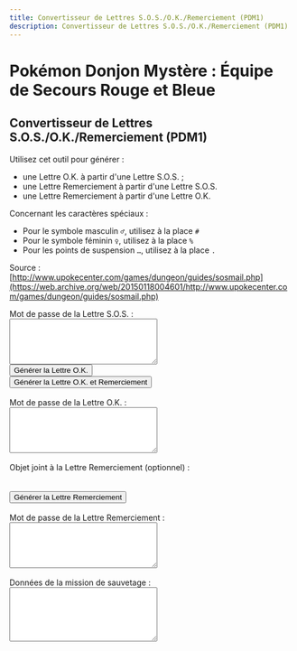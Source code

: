 ```yaml
---
title: Convertisseur de Lettres S.O.S./O.K./Remerciement (PDM1)
description: Convertisseur de Lettres S.O.S./O.K./Remerciement (PDM1)
---
```

# Pokémon Donjon Mystère : Équipe de Secours Rouge et Bleue
## Convertisseur de Lettres S.O.S./O.K./Remerciement (PDM1)
Utilisez cet outil pour générer :
- une Lettre O.K. à partir d'une Lettre S.O.S. ;
- une Lettre Remerciement à partir d'une Lettre S.O.S.
- une Lettre Remerciement à partir d'une Lettre O.K.

Concernant les caractères spéciaux :
- Pour le symbole masculin `♂`, utilisez à la place `#`
- Pour le symbole féminin `♀`, utilisez à la place `%`
- Pour les points de suspension `…`, utilisez à la place `.`

Source : [http://www.upokecenter.com/games/dungeon/guides/sosmail.php](https://web.archive.org/web/20150118004601/http://www.upokecenter.com/games/dungeon/guides/sosmail.php)

<script src="/assets/js/tools/PMD1/items-fr.js" type="text/javascript">
</script>
<script src="/assets/js/tools/PMD1/pokemon-fr.js" type="text/javascript">
</script>
<script type="text/javascript">
  let PasswordTooShort="Le mot de passe est incorrect car il contient moins de cinquante-quatre caractères. Ressaisissez-le tel qu'il apparaît dans le jeu puis réessayez."
  let NoPassword="Aucun mot de passe n'a été entré."
  let InvalidPasswordLong="Le mot de passe est incorrect. Ressaisissez-le puis réessayez."
  let NotSOSMail="Le mot de passe saisi n'est pas celui d'une Lettre S.O.S."
  let NotAOKMail="Le mot de passe saisi n'est pas celui d'une Lettre O.K."
  let SOSMailEnteredInAOK="Le mot de passe saisi semble être celui d'une Lettre S.O.S. et non d'une Lettre O.K. Voulez-vous générer une Lettre O.K. à partir de ce mot de passe ? Si oui, sélectionnez OK."
  let AOKMailEnteredInSOS="Le mot de passe saisi semble être celui d'une Lettre O.K. et non d'une Lettre S.O.S. Voulez-vous générer une Lettre Remeciement à partir de ce mot de passe ? Si oui, sélectionnez OK."
  let BasementFloor="E. -XX"
  let AboveGroundFloor="E. XX"
  let InvalidPassword="Le mot de passe est incorrect."
  let DifficultyLine="Difficulté :"
  let IDLine="ID :"
  let PlaceLine="Lieu :"
  let ClientLine="Client :"
  let RescueChancesLine="Possibilités de sauvetage restantes :"
</script>
<script src="/assets/js/tools/PMD1/sosmail.js" type="text/javascript">
</script>
<script src="/assets/js/tools/PMD1/diff.js" type="text/javascript">
</script>
<script type="text/javascript">
    //<![CDATA[
    let AboveGround = [
        0, 0, 1, 1, 0, 1, 1, 1, 0, 1, 1, 1, 1, 1, 1, 0, 0, 1, 1, 0, 0, 0,
        1, 0, 0, 0, 0, 0, 0, 1, 0, 1, 0, 1, 1, 1, 0, 1, 0, 0, 0, 0, 0, 0,
        0, 0, 0, 0, 0, 0, 0, 0, 0, 1, 0, 0, 0, 0, 1, 0, 1, 0, 1, 0
    ]
    
    function IsAboveGround(d) {
        if (d >= AboveGround.length) return 1
        return AboveGround[d]
    }
    
    function showitems(name) {
        document.write("<select id=\"" + name + "\">");
        for (let i = 0; i < items.length; i++) {
            document.write("<option value=\"\">" + items[i] + " [" + i.toString(16) + "]</option>");
        }
        document.write("</select>");
    }
    
    function showpokemon(name) {
        document.write("<select id=\"" + name + "\">");
        for (let i = 0; i < pokemon.length; i++) {
            document.write("<option value=\"\">" + pokemon[i] + "</option>");
        }
        document.write("</select>");
    }
    
    
    let debug = 0
    
    function entrytopass(x) {
        x = x.replace(/[\n\s\r\'\"]/g, "")
            .replace(/[\u2642]/g, "#")
            .replace(/[\u2640]/g, "%")
            .replace(/[\{\(\[]m([a\u00e2]le?)?[\)\]\}]/gi, "#")
            .replace(/[\{\(\[]f(em(ale|elle)?)?[\)\]\}]/gi, "%")
            .replace(/[\{\(\[]w(eib(l(ich)?)?)?[\)\]\}]/gi, "%")
            .replace(/[\{\(\[]m(acho)?[\)\]\}]/gi, "#")
            .replace(/[\{\(\[]h(em(bra)?)?[\)\]\}]/gi, "%")
            .replace(/[\{\(\[]m[a\u00e4\u00c4]nn(l(ich)?)?[\)\]\}]/gi, "#")
            .replace(/[\{\(\[]\.\.?\.?[\)\]\}]/g, ".")
            .replace(/[\{\(\[][\u2026][\)\]\}]/g, ".")
            .replace(/[\u2026]/g, ".")
            .toUpperCase()
        testx = x.replace(/\.\.\./g, ".")
        if (testx.length == 54)
            x = testx
        return x
    }
    
    function formatpass(x) {
        x = entrytopass(x)
        return x.substr(0, 5) + " " +
            x.substr(5, 8) + " " +
            x.substr(13, 5) + "\r\n" +
            x.substr(18, 5) + " " +
            x.substr(23, 8) + " " +
            x.substr(31, 5) + "\r\n" +
            x.substr(36, 5) + " " +
            x.substr(41, 8) + " " +
            x.substr(49, 5) + "\r\n"
    }
    
    let baditems = "EDEEEFB1E924D8D2B0DC323334C2ECF0"
    
    function option(x) {
        return parseInt(x.value)
    }
    
    function isbaditem(x) {
        if (x >= 0xF0) return 0
        for (let i = 0; i < baditems.length / 2; i++) {
            if (x == c2c(baditems, i))
                return 1
        }
        return 0
    }
    
    function showrewards(name) {
        document.write("<select id=\"" + name + "\" class=\"form-control\" style=\"max-width: 20%;\">");
        for (let i = 0; i < items.length; i++) {
            if (!isbaditem(i)) {
                document.write("<option value=\"" + i + "\">" + items[i]
                    //      +" ["+i.toString(16)+"]"
                    +
                    "</option>");
            }
        }
        document.write("</select>");
    }
    
    function decodemission(pass) {
        let diffstring = "EDCBAS*"
        let client = pass[12] | (pass[13] << 8)
        let clientname = ""
        for (let i = 0; i < 10; i++) {
            if (pass[20 + i] == 0) break
            clientname += String.fromCharCode(pass[20 + i])
        }
        let clientstr = ClientLine + " " + clientname + " (" + pokemon[client] + ")"
        let placestr = PlaceLine + " " + dungeons[pass[4]] + " "
        if (IsAboveGround(pass[4]))
            placestr += AboveGroundFloor.replace("XX", pass[5])
        else
            placestr += BasementFloor.replace("XX", pass[5])
        let id = pass[16] | (pass[17] << 8)
        let idstr = IDLine + " " + (id % 10000) + "\r\n" +
            RescueChancesLine + " " + pass[44] + "\r\n" +
            DifficultyLine + " " + diffstring.charAt(GetDifficulty(0, pass[4], pass[5]))
        return clientstr + "\r\n" + placestr + "\r\n" + idstr + "\r\n"
    }
    
    function genmailex(mail, flags, mailtype) {
        let pass = []
        let x = entrytopass(mail)
        if (x.length == 0) {
            alert(NoPassword)
            return 0
        }
        if (x.length < 54) {
            alert(PasswordTooShort)
            return 0
        }
        if (!convertpass(x, pass)) {
            alert(InvalidPasswordLong)
            return 0
        } else if (pass[0] != mailtype) {
            if (mailtype == 1) {
                if (pass[0] == 4) {
                    if (confirm(AOKMailEnteredInSOS)) {
                        flags = 2;
                        document.getElementById("aok").value = formatpass(x);
                    } else {
                        return 0;
                    }
                } else {
                    alert(NotSOSMail)
                    return 0
                }
            } else if (mailtype == 4) {
                if (pass[0] == 1) {
                    if (confirm(SOSMailEnteredInAOK)) {
                        flags = 1;
                        document.getElementById("sos").value = formatpass(x);
                    } else {
                        return 0;
                    }
                } else {
                    alert(NotAOKMail)
                    return 0
                }
            }
        }
        document.getElementById("mission").value = decodemission(pass)
        if (flags & 1) {
            pass[0] = 4 //A-OK mail ID
            pass[40] = pass[36]
            pass[41] = pass[37]
            pass[42] = pass[38]
            pass[43] = pass[39]
            pass[44] = pass[44] - 1 //rescue chances left
            //web.archive.org/web/20080913124421/http://works even if line below is commented out
            document.getElementById("aok").value = formatpass(datatopass(pass))
        }
        if (flags & 2) {
            let itemidx = option(document.getElementById("item"))
            pass[0] = 5 //Thank-You mail ID
            if (itemidx) {
                pass[33] = 1
                pass[34] = itemidx & 0xFF
                pass[35] = (itemidx >> 8) & 0xFF
            }
            document.getElementById("ty").value = formatpass(datatopass(pass))
        }
        return 1
    }
    
    function genaok() {
        if (genmailex(document.getElementById("sos").value, 1, 1)) {
            document.getElementById("sos").value = formatpass(document.getElementById("sos").value)
        }
    }
    
    function genaokty() {
        if (genmailex(document.getElementById("sos").value, 3, 1)) {
            document.getElementById("sos").value = formatpass(document.getElementById("sos").value)
        }
    }
    
    function genty() {
        if (genmailex(document.getElementById("aok").value, 2, 4)) {
            document.getElementById("aok").value = formatpass(document.getElementById("aok").value)
        }
    }
    
    function decsos() {
        let x = entrytopass(document.getElementById("sos").value)
        let pass = []
        if (!convertpass(x, pass)) {
            alert(InvalidPassword)
        } else {
            x = datatopass(pass)
            document.getElementById("sos").value = formatpass(x)
            if (debug) {
                document.getElementById("data").value = tostr(pass)
            }
        }
    }
    
    function encsos() {
        let pass = document.getElementById("data").value.split(",")
        for (let i = 0; i < pass.length; i++) {
            pass[i] = parseInt(pass[i], 16)
        }
        x = datatopass(pass)
        document.getElementById("sos").value = formatpass(x)
        if (debug) {
            document.getElementById("data").value = tostr(pass)
        }
    }
    //]]>
</script>

<p>Mot de passe de la Lettre S.O.S. :
    <br>
    <textarea id="sos" cols="30" rows="5"></textarea>
    <br>
    <script type="text/javascript">
        /*
            if(debug){
                document.write(&#039;<input type="button" value="Décoder la Lettre S.O.S." onclick="decsos()"/><br>&#039;)
                document.write(&#039;<textarea id="data" cols="60" rows="5"></textarea><br>&#039;)
                document.write(&#039;<input type="button" value="Encoder la Lettre S.O.S." onclick="encsos()"/><br>&#039;)
            }
        */
    </script>
    <input type="button" value="Générer la Lettre O.K." onclick="genaok()" />
    <br>
    <input type="button" value="Générer la Lettre O.K. et Remerciement" onclick="genaokty()" />
    <br>
    <br>
    Mot de passe de la Lettre O.K. :
    <br>
    <textarea id="aok" cols="30" rows="5"></textarea>
    <br>
    <br>
    Objet joint à la Lettre Remerciement (optionnel) :
    <br>
    <script type="text/javascript">
        showrewards("items")
    </script>
    <br>
    <br>
    <input type="button" value="Générer la Lettre Remerciement" onclick="genty()" />
    <br>
    <br>
    Mot de passe de la Lettre Remerciement :
    <br>
    <textarea id="ty" cols="30" rows="5"></textarea>
    <br>
    <br>
    Données de la mission de sauvetage :
    <br>
    <textarea id="mission" cols="30" rows="6"></textarea>
</p>
